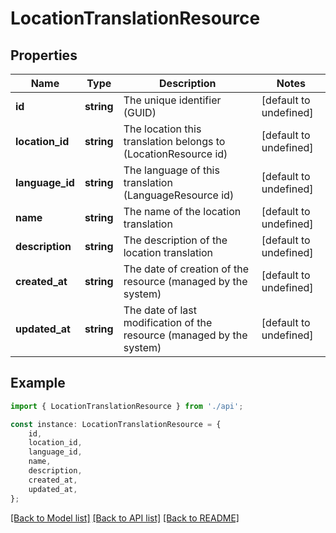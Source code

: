 # LocationTranslationResource


## Properties

Name | Type | Description | Notes
------------ | ------------- | ------------- | -------------
**id** | **string** | The unique identifier (GUID) | [default to undefined]
**location_id** | **string** | The location this translation belongs to (LocationResource id) | [default to undefined]
**language_id** | **string** | The language of this translation (LanguageResource id) | [default to undefined]
**name** | **string** | The name of the location translation | [default to undefined]
**description** | **string** | The description of the location translation | [default to undefined]
**created_at** | **string** | The date of creation of the resource (managed by the system) | [default to undefined]
**updated_at** | **string** | The date of last modification of the resource (managed by the system) | [default to undefined]

## Example

```typescript
import { LocationTranslationResource } from './api';

const instance: LocationTranslationResource = {
    id,
    location_id,
    language_id,
    name,
    description,
    created_at,
    updated_at,
};
```

[[Back to Model list]](../README.md#documentation-for-models) [[Back to API list]](../README.md#documentation-for-api-endpoints) [[Back to README]](../README.md)
